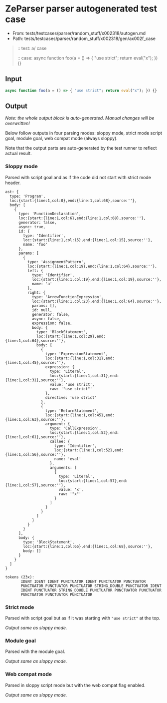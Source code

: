 # ZeParser parser autogenerated test case

- From: tests/testcases/parser/random_stuff/x002318/autogen.md
- Path: tests/testcases/parser/random_stuff/x002318/gen/ax002f_case

> :: test: a/ case
>
> :: case: async function foo(a = () => { "use strict"; return eval("x"); }) {}

## Input


`````js
async function foo(a = () => { "use strict"; return eval("x"); }) {}
`````

## Output

_Note: the whole output block is auto-generated. Manual changes will be overwritten!_

Below follow outputs in four parsing modes: sloppy mode, strict mode script goal, module goal, web compat mode (always sloppy).

Note that the output parts are auto-generated by the test runner to reflect actual result.

### Sloppy mode

Parsed with script goal and as if the code did not start with strict mode header.

`````
ast: {
  type: 'Program',
  loc:{start:{line:1,col:0},end:{line:1,col:68},source:''},
  body: [
    {
      type: 'FunctionDeclaration',
      loc:{start:{line:1,col:6},end:{line:1,col:68},source:''},
      generator: false,
      async: true,
      id: {
        type: 'Identifier',
        loc:{start:{line:1,col:15},end:{line:1,col:15},source:''},
        name: 'foo'
      },
      params: [
        {
          type: 'AssignmentPattern',
          loc:{start:{line:1,col:19},end:{line:1,col:64},source:''},
          left: {
            type: 'Identifier',
            loc:{start:{line:1,col:19},end:{line:1,col:19},source:''},
            name: 'a'
          },
          right: {
            type: 'ArrowFunctionExpression',
            loc:{start:{line:1,col:23},end:{line:1,col:64},source:''},
            params: [],
            id: null,
            generator: false,
            async: false,
            expression: false,
            body: {
              type: 'BlockStatement',
              loc:{start:{line:1,col:29},end:{line:1,col:64},source:''},
              body: [
                {
                  type: 'ExpressionStatement',
                  loc:{start:{line:1,col:31},end:{line:1,col:45},source:''},
                  expression: {
                    type: 'Literal',
                    loc:{start:{line:1,col:31},end:{line:1,col:31},source:''},
                    value: 'use strict',
                    raw: '"use strict"'
                  },
                  directive: 'use strict'
                },
                {
                  type: 'ReturnStatement',
                  loc:{start:{line:1,col:45},end:{line:1,col:63},source:''},
                  argument: {
                    type: 'CallExpression',
                    loc:{start:{line:1,col:52},end:{line:1,col:61},source:''},
                    callee: {
                      type: 'Identifier',
                      loc:{start:{line:1,col:52},end:{line:1,col:56},source:''},
                      name: 'eval'
                    },
                    arguments: [
                      {
                        type: 'Literal',
                        loc:{start:{line:1,col:57},end:{line:1,col:57},source:''},
                        value: 'x',
                        raw: '"x"'
                      }
                    ]
                  }
                }
              ]
            }
          }
        }
      ],
      body: {
        type: 'BlockStatement',
        loc:{start:{line:1,col:66},end:{line:1,col:68},source:''},
        body: []
      }
    }
  ]
}

tokens (23x):
       IDENT IDENT IDENT PUNCTUATOR IDENT PUNCTUATOR PUNCTUATOR
       PUNCTUATOR PUNCTUATOR PUNCTUATOR STRING_DOUBLE PUNCTUATOR IDENT
       IDENT PUNCTUATOR STRING_DOUBLE PUNCTUATOR PUNCTUATOR PUNCTUATOR
       PUNCTUATOR PUNCTUATOR PUNCTUATOR
`````

### Strict mode

Parsed with script goal but as if it was starting with `"use strict"` at the top.

_Output same as sloppy mode._

### Module goal

Parsed with the module goal.

_Output same as sloppy mode._

### Web compat mode

Parsed in sloppy script mode but with the web compat flag enabled.

_Output same as sloppy mode._
